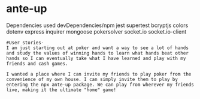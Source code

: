 # ante-up

Dependencies used
devDependencies/npm
    jest
    supertest
    bcryptjs
    colors
    dotenv
    express
    inquirer
    mongoose
    pokersolver
    socket.io
    socket.io-client

    #User stories-
    I am just starting out at poker and want a way to see a lot of hands and study the values of winning hands to learn what hands beat other hands so I can eventually take what I have learned and play with my friends and cash games.

    I wanted a place where I can invite my friends to play poker from the convenience of my own house. I can simply invite them to play by entering the npx ante-up package. We can play from wherever my friends live, making it the ultimate "home" game!
